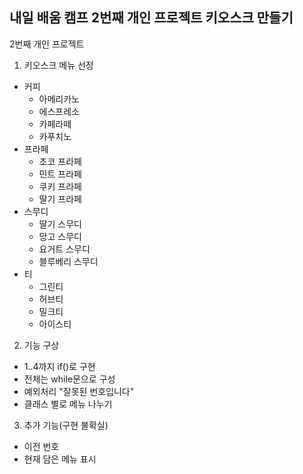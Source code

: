 ## 내일 배움 캠프 2번째 개인 프로젝트 키오스크 만들기

2번째 개인 프로젝트

1. 키오스크 메뉴 선정
- 커피
  - 아메리카노
  - 에스프레소
  - 카페라떼
  - 카푸치노
- 프라페
  - 초코 프라페
  - 민트 프라페
  - 쿠키 프라페
  - 딸기 프라페
- 스무디
  - 딸기 스무디
  - 망고 스무디
  - 요거트 스무디
  - 블루베리 스무디
- 티
  - 그린티
  - 허브티
  - 밀크티
  - 아이스티

2. 기능 구상
- 1..4까지 if()로 구현
- 전체는 while문으로 구성
- 예외처리 "잘못된 번호입니다"
- 클래스 별로 메뉴 나누기

3. 추가 기능(구현 불확실)
- 이전 번호
- 현재 담은 메뉴 표시

